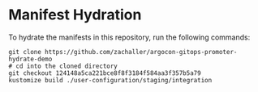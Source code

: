 # Manifest Hydration

To hydrate the manifests in this repository, run the following commands:

```shell
git clone https://github.com/zachaller/argocon-gitops-promoter-hydrate-demo
# cd into the cloned directory
git checkout 124148a5ca221bce8f8f3184f584aa3f357b5a79
kustomize build ./user-configuration/staging/integration
```
